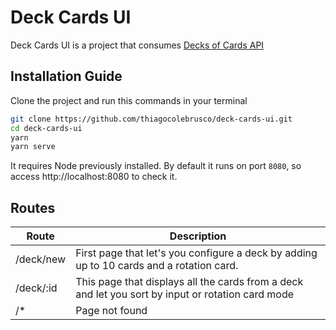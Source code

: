 # Deck Cards UI

Deck Cards UI is a project that consumes <a href="http://deckofcardsapi.com/" target="_blank">Decks of Cards API</a>

## Installation Guide

Clone the project and run this commands in your terminal

```sh
git clone https://github.com/thiagocolebrusco/deck-cards-ui.git
cd deck-cards-ui
yarn
yarn serve
```

It requires Node previously installed.
By default it runs on port `8080`, so access http://localhost:8080 to check it.

## Routes

| Route     | Description                                                                                       |
| --------- | ------------------------------------------------------------------------------------------------- |
| /deck/new | First page that let's you configure a deck by adding up to 10 cards and a rotation card.          |
| /deck/:id | This page that displays all the cards from a deck and let you sort by input or rotation card mode |
| /\*       | Page not found                                                                                    |
